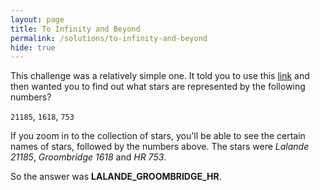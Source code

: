 ```yaml
---
layout: page
title: To Infinity and Beyond
permalink: /solutions/to-infinity-and-beyond
hide: true
---
```


This challenge was a relatively simple one. It told you to use this [link](http://stars.chromeexperiments.com "I might help you")
and then wanted you to find out what stars are represented by the following
numbers?

`21185`, `1618`, `753`

If you zoom in to the collection of stars, you'll be able to see the certain
names of stars, followed by the numbers above. The stars were *Lalande 21185*,
*Groombridge 1618* and *HR 753*.

So the answer was **LALANDE_GROOMBRIDGE_HR**.